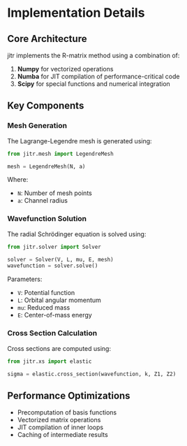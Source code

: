 # Implementation Details

## Core Architecture
jitr implements the R-matrix method using a combination of:
1. **Numpy** for vectorized operations
2. **Numba** for JIT compilation of performance-critical code
3. **Scipy** for special functions and numerical integration

## Key Components
### Mesh Generation
The Lagrange-Legendre mesh is generated using:

```python
from jitr.mesh import LegendreMesh

mesh = LegendreMesh(N, a)
```

Where:
- `N`: Number of mesh points
- `a`: Channel radius

### Wavefunction Solution
The radial Schrödinger equation is solved using:

```python
from jitr.solver import Solver

solver = Solver(V, L, mu, E, mesh)
wavefunction = solver.solve()
```

Parameters:
- `V`: Potential function
- `L`: Orbital angular momentum
- `mu`: Reduced mass
- `E`: Center-of-mass energy

### Cross Section Calculation
Cross sections are computed using:

```python
from jitr.xs import elastic

sigma = elastic.cross_section(wavefunction, k, Z1, Z2)
```

## Performance Optimizations
- Precomputation of basis functions
- Vectorized matrix operations
- JIT compilation of inner loops
- Caching of intermediate results